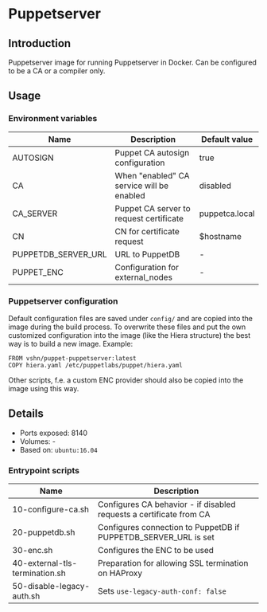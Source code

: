 # Puppetserver

## Introduction

Puppetserver image for running Puppetserver in Docker. Can be configured to be a CA or
a compiler only.

## Usage

### Environment variables

| Name                | Description                               | Default value  |
| ----                | ----------------------------------------- | -------------- |
| AUTOSIGN            | Puppet CA autosign configuration          | true           |
| CA                  | When "enabled" CA service will be enabled | disabled       |
| CA_SERVER           | Puppet CA server to request certificate   | puppetca.local |
| CN                  | CN for certificate request                | $hostname      |
| PUPPETDB_SERVER_URL | URL to PuppetDB                           | -              |
| PUPPET_ENC          | Configuration for external_nodes          | -              |

### Puppetserver configuration

Default configuration files are saved under `config/` and are copied into the image
during the build process. To overwrite these files and put the own customized
configuration into the image (like the Hiera structure) the best way is to build
a new image. Example:

```
FROM vshn/puppet-puppetserver:latest
COPY hiera.yaml /etc/puppetlabs/puppet/hiera.yaml
```

Other scripts, f.e. a custom ENC provider should also be copied into the image
using this way.

## Details

* Ports exposed: 8140
* Volumes: -
* Based on: `ubuntu:16.04`

### Entrypoint scripts

| Name                           | Description                                                          |
| ----                           | -----------                                                          |
| 10-configure-ca.sh             | Configures CA behavior - if disabled requests a certificate from CA  |
| 20-puppetdb.sh                 | Configures connection to PuppetDB if PUPPETDB_SERVER_URL is set      |
| 30-enc.sh                      | Configures the ENC to be used                                        |
| 40-external-tls-termination.sh | Preparation for allowing SSL termination on HAProxy                  |
| 50-disable-legacy-auth.sh      | Sets `use-legacy-auth-conf: false`                                   |
